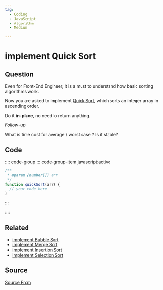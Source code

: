 ```yaml
---
tag:
  - Coding
  - JavaScript
  - Algorithm
  - Medium

---
```

  
# implement Quick Sort

## Question
Even for Front-End Engineer, it is a must to understand how basic sorting algorithms work.

Now you are asked to implement [Quick Sort](https://en.wikipedia.org/wiki/Quicksort), which sorts an integer array in ascending order.

Do it **in-place**, no need to return anything.

_Follow-up_

What is time cost for average / worst case ? Is it stable?

## Code
:::: code-group
::: code-group-item javascript:active
```javascript
/**
 * @param {number[]} arr
 */
function quickSort(arr) {
  // your code here
}
```
:::
    
::::


## Related

+ [implement Bubble Sort](./implement-Bubble-Sort)
+ [implement Merge Sort](./implement-Merge-Sort)
+ [implement Insertion Sort](./implement-Insertion-Sort)
+ [implement Selection Sort](./implement-Selection-Sort)
##  Source
[Source From](https://bigfrontend.dev/problem/implement-Quick-Sort)

  